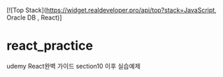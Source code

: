 [![Top Stack](https://widget.realdeveloper.pro/api/top?stack=JavaScript, Oracle DB , React)]
# react_practice
udemy React완벽 가이드 section10 이후 실습예제
